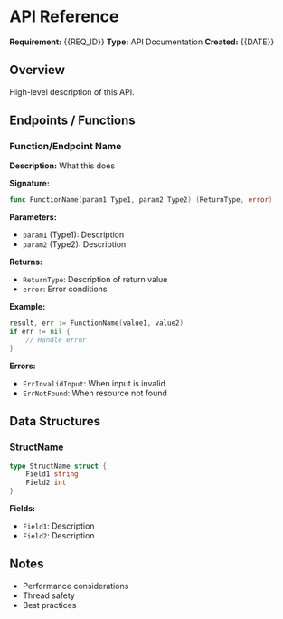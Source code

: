 # API Reference

**Requirement:** {{REQ_ID}}
**Type:** API Documentation
**Created:** {{DATE}}

## Overview

High-level description of this API.

## Endpoints / Functions

### Function/Endpoint Name

**Description:** What this does

**Signature:**
```go
func FunctionName(param1 Type1, param2 Type2) (ReturnType, error)
```

**Parameters:**
- `param1` (Type1): Description
- `param2` (Type2): Description

**Returns:**
- `ReturnType`: Description of return value
- `error`: Error conditions

**Example:**
```go
result, err := FunctionName(value1, value2)
if err != nil {
    // Handle error
}
```

**Errors:**
- `ErrInvalidInput`: When input is invalid
- `ErrNotFound`: When resource not found

## Data Structures

### StructName

```go
type StructName struct {
    Field1 string
    Field2 int
}
```

**Fields:**
- `Field1`: Description
- `Field2`: Description

## Notes

- Performance considerations
- Thread safety
- Best practices
